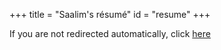 +++
title = "Saalim's résumé"
id = "resume"
+++

If you are not redirected automatically, click [here]()
